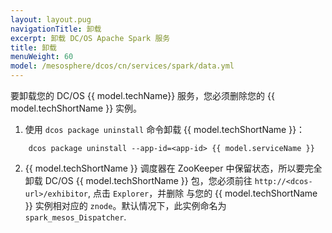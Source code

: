 ```yaml
---
layout: layout.pug
navigationTitle: 卸载
excerpt: 卸载 DC/OS Apache Spark 服务
title: 卸载
menuWeight: 60
model: /mesosphere/dcos/cn/services/spark/data.yml
---
```


要卸载您的 DC/OS {{ model.techName}} 服务，您必须删除您的 {{ model.techShortName }} 实例。

1. 使用 `dcos package uninstall` 命令卸载 {{ model.techShortName }}：
```
    dcos package uninstall --app-id=<app-id> {{ model.serviceName }}
```

2. {{ model.techShortName }} 调度器在 ZooKeeper 中保留状态，所以要完全
卸载 DC/OS {{ model.techShortName }} 包，您必须前往
`http://<dcos-url>/exhibitor`, 点击 `Explorer`，并删除
与您的 {{ model.techShortName }} 实例相对应的 `znode`。默认情况下，此实例命名为 
`spark_mesos_Dispatcher`.
